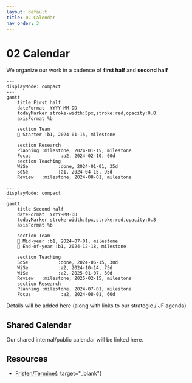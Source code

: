 ```yaml
---
layout: default
title: 02 Calendar
nav_order: 3
---
```


# 02 Calendar

We organize our work in a cadence of **first half** and **second half**

```mermaid
---
displayMode: compact
---
gantt
    title First half
    dateFormat  YYYY-MM-DD
    todayMarker stroke-width:5px,stroke:red,opacity:0.8
    axisFormat %b

    section Team
    🚀 Starter :b1, 2024-01-15, milestone

    section Research
    Planning :milestone, 2024-01-15, milestone
    Focus           :a2, 2024-02-10, 60d
    section Teaching
    WiSe           :done, 2024-01-01, 35d
    SoSe           :a1, 2024-04-15, 95d
    Review   :milestone, 2024-08-01, milestone

```

```mermaid
---
displayMode: compact
---
gantt
    title Second half
    dateFormat  YYYY-MM-DD
    todayMarker stroke-width:5px,stroke:red,opacity:0.8
    axisFormat %b

    section Team
    🎯 Mid-year :b1, 2024-07-01, milestone
    🎉 End-of-year :b1, 2024-12-18, milestone

    section Teaching
    SoSe           :done, 2024-06-15, 30d
    WiSe           :a2, 2024-10-14, 75d
    WiSe           :a2, 2025-01-07, 30d
    Review   :milestone, 2025-02-15, milestone
    section Research
    Planning :milestone, 2024-07-01, milestone
    Focus           :a2, 2024-08-01, 60d

```

Details will be added here (along with links to our strategic / JF agenda)

## Shared Calendar

Our shared internal/public calendar will be linked here.

## Resources

- [Fristen/Termine](https://www.uni-bamberg.de/studium/im-studium/studienorganisation/vorlesungszeiten/){: target="_blank"}
